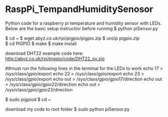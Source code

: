 RaspPi_TempandHumiditySenosor
=============================

Python code for a raspberry pi temperature and humidity sensor with LEDs.
Below are the basic setup instructior before running $ python piSensor.py

$ cd ~
$ wget abyz.co.uk/rpi/pigpio/pigpio.zip
$ unzip pigpio.zip	
$ cd PIGPIO
$ make
$ make install

download DHT22 example code here: http://abyz.co.uk/rpi/pigpio/code/DHT22_py.zip

##must run the following lines in the terminal for the LEDs to work
echo 17 > /sys/class/gpio/export 
echo 22 > /sys/class/gpio/export 
echo 23 > /sys/class/gpio/export 
echo out > /sys/class/gpio/gpio17/direction
echo out > /sys/class/gpio/gpio22/direction
echo out > /sys/class/gpio/gpio23/direction

$ sudo pigpiod
$ cd ~

download my code to root folder
$ sudo python piSensor.py
